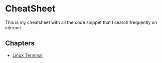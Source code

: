 # CheatSheet

This is my cheatsheet with all the code snippet that I search frequently on internet.



## Chapters
- [Linux Terminal](Linux%20Terminal.md)
